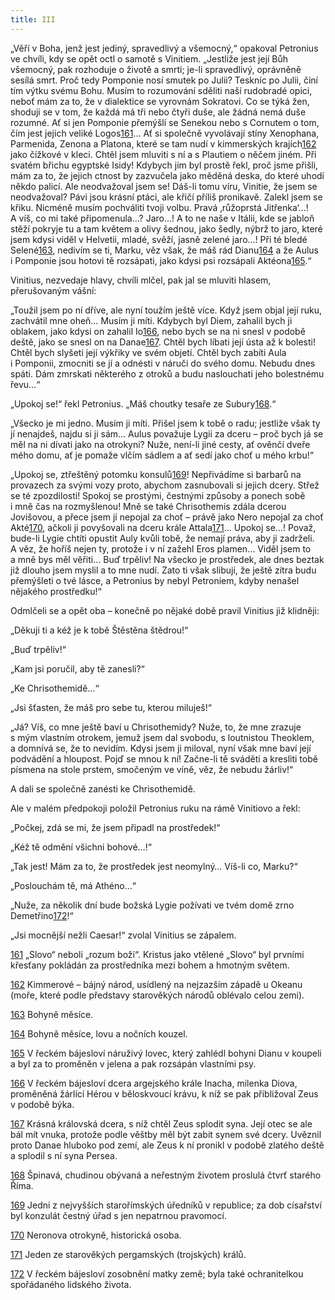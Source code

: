 ```yaml
---
title: III
---
```


„Věří v Boha, jenž jest jediný, spravedlivý a všemocný,“ opakoval Petronius ve chvíli, kdy se opět octl o samotě s Vinitiem. „Jestliže jest její Bůh všemocný, pak rozhoduje o životě a smrti; je-li spravedlivý, oprávněně sesílá smrt. Proč tedy Pomponie nosí smutek po Julii? Teskníc po Julii, činí tím výtku svému Bohu. Musím to rozumování sděliti naší rudobradé opici, neboť mám za to, že v dialektice se vyrovnám Sokratovi. Co se týká žen, shoduji se v tom, že každá má tři nebo čtyři duše, ale žádná nemá duše rozumné. Ať si jen Pomponie přemýšlí se Senekou nebo s Cornutem o tom, čím jest jejich veliké Logos[161](#footnote-19288-161)… Ať si společně vyvolávají stíny Xenophana, Parmenida, Zenona a Platona, které se tam nudí v kimmerských krajích[162](#footnote-19288-162) jako čížkové v kleci. Chtěl jsem mluviti s ní a s Plautiem o něčem jiném. Při svatém břichu egyptské Isidy! Kdybych jim byl prostě řekl, proč jsme přišli, mám za to, že jejich ctnost by zazvučela jako měděná deska, do které uhodí někdo palicí. Ale neodvažoval jsem se! Dáš-li tomu víru, Vinitie, že jsem se neodvažoval? Pávi jsou krásní ptáci, ale křičí příliš pronikavě. Zalekl jsem se křiku. Nicméně musím pochváliti tvoji volbu. Pravá ‚růžoprstá Jitřenka‘…! A víš, co mi také připomenula…? Jaro…! A to ne naše v Itálii, kde se jabloň stěží pokryje tu a tam květem a olivy šednou, jako šedly, nýbrž to jaro, které jsem kdysi viděl v Helvetii, mladé, svěží, jasně zelené jaro…! Při té bledé Selené[163](#footnote-19288-163), nedivím se ti, Marku, věz však, že máš rád Dianu[164](#footnote-19288-164) a že Aulus i Pomponie jsou hotovi tě rozsápati, jako kdysi psi rozsápali Aktéona[165](#footnote-19288-165).“

Vinitius, nezvedaje hlavy, chvíli mlčel, pak jal se mluviti hlasem, přerušovaným vášní:

„Toužil jsem po ní dříve, ale nyní toužím ještě více. Když jsem objal její ruku, zachvátil mne oheň… Musím ji míti. Kdybych byl Diem, zahalil bych ji oblakem, jako kdysi on zahalil Io[166](#footnote-19288-166), nebo bych se na ni snesl v podobě deště, jako se snesl on na Danae[167](#footnote-19288-167). Chtěl bych líbati její ústa až k bolesti! Chtěl bych slyšeti její výkřiky ve svém objetí. Chtěl bych zabíti Aula i Pomponii, zmocniti se jí a odnésti v náruči do svého domu. Nebudu dnes spáti. Dám zmrskati některého z otroků a budu naslouchati jeho bolestnému řevu…“

„Upokoj se!“ řekl Petronius. „Máš choutky tesaře ze Subury[168](#footnote-19288-168).“

„Všecko je mi jedno. Musím ji míti. Přišel jsem k tobě o radu; jestliže však ty jí nenajdeš, najdu si ji sám… Aulus považuje Lygii za dceru – proč bych já se měl na ni dívati jako na otrokyni? Nuže, není-li jiné cesty, ať ověnčí dveře mého domu, ať je pomaže vlčím sádlem a ať sedí jako choť u mého krbu!“

„Upokoj se, ztřeštěný potomku konsulů[169](#footnote-19288-169)! Nepřivádíme si barbarů na provazech za svými vozy proto, abychom zasnubovali si jejich dcery. Střež se té zpozdilosti! Spokoj se prostými, čestnými způsoby a ponech sobě i mně čas na rozmyšlenou! Mně se také Chrisothemis zdála dcerou Jovišovou, a přece jsem jí nepojal za choť – právě jako Nero nepojal za choť Akté[170](#footnote-19288-170), ačkoli ji povyšovali na dceru krále Attala[171](#footnote-19288-171)… Upokoj se…! Považ, bude-li Lygie chtíti opustit Auly kvůli tobě, že nemají práva, aby ji zadrželi. A věz, že hoříš nejen ty, protože i v ní zažehl Eros plamen… Viděl jsem to a mně bys měl věřiti… Buď trpěliv! Na všecko je prostředek, ale dnes beztak již dlouho jsem myslil a to mne nudí. Zato ti však slibuji, že ještě zítra budu přemýšleti o tvé lásce, a Petronius by nebyl Petroniem, kdyby nenašel nějakého prostředku!“

Odmlčeli se a opět oba – konečně po nějaké době pravil Vinitius již klidněji:

„Děkuji ti a kéž je k tobě Štěstěna štědrou!“

„Buď trpěliv!“

„Kam jsi poručil, aby tě zanesli?“

„Ke Chrisothemidě…“

„Jsi šťasten, že máš pro sebe tu, kterou miluješ!“

„Já? Víš, co mne ještě baví u Chrisothemidy? Nuže, to, že mne zrazuje s mým vlastním otrokem, jemuž jsem dal svobodu, s loutnistou Theoklem, a domnívá se, že to nevidím. Kdysi jsem ji miloval, nyní však mne baví její podvádění a hloupost. Pojď se mnou k ní! Začne-li tě sváděti a kresliti tobě písmena na stole prstem, smočeným ve víně, věz, že nebudu žárliv!“

A dali se společně zanésti ke Chrisothemidě.

Ale v malém předpokoji položil Petronius ruku na rámě Vinitiovo a řekl:

„Počkej, zdá se mi, že jsem připadl na prostředek!“

„Kéž tě odmění všichni bohové…!“

„Tak jest! Mám za to, že prostředek jest neomylný… Víš-li co, Marku?“

„Poslouchám tě, má Athéno…“

„Nuže, za několik dní bude božská Lygie požívati ve tvém domě zrno Demetřino[172](#footnote-19288-172)!“

„Jsi mocnější nežli Caesar!“ zvolal Vinitius se zápalem.

[161](#footnote-19288-161-backlink) „Slovo“ neboli „rozum boží“. Kristus jako vtělené „Slovo“ byl prvními křesťany pokládán za prostředníka mezi bohem a hmotným světem.

[162](#footnote-19288-162-backlink) Kimmerové – bájný národ, usídlený na nejzazším západě u Okeanu (moře, které podle představy starověkých národů oblévalo celou zemi).

[163](#footnote-19288-163-backlink) Bohyně měsíce.

[164](#footnote-19288-164-backlink) Bohyně měsíce, lovu a nočních kouzel.

[165](#footnote-19288-165-backlink) V řeckém bájesloví náruživý lovec, který zahlédl bohyni Dianu v koupeli a byl za to proměněn v jelena a pak rozsápán vlastními psy.

[166](#footnote-19288-166-backlink) V řeckém bájesloví dcera argejského krále Inacha, milenka Diova, proměněná žárlící Hérou v běloskvoucí krávu, k níž se pak přibližoval Zeus v podobě býka.

[167](#footnote-19288-167-backlink) Krásná královská dcera, s níž chtěl Zeus splodit syna. Její otec se ale bál mít vnuka, protože podle věštby měl být zabit synem své dcery. Uvěznil proto Danae hluboko pod zemí, ale Zeus k ní pronikl v podobě zlatého deště a splodil s ní syna Persea.

[168](#footnote-19288-168-backlink) Špinavá, chudinou obývaná a neřestným životem proslulá čtvrť starého Říma.

[169](#footnote-19288-169-backlink) Jedni z nejvyšších starořímských úředníků v republice; za dob císařství byl konzulát čestný úřad s jen nepatrnou pravomocí.

[170](#footnote-19288-170-backlink) Neronova otrokyně, historická osoba.

[171](#footnote-19288-171-backlink) Jeden ze starověkých pergamských (trojských) králů.

[172](#footnote-19288-172-backlink) V řeckém bájesloví zosobnění matky země; byla také ochranitelkou spořádaného lidského života.
